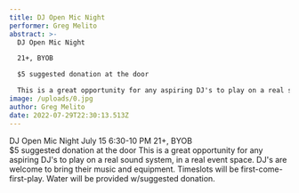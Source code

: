 ```yaml
---
title: DJ Open Mic Night
performer: Greg Melito
abstract: >-
  DJ Open Mic Night 

  21+, BYOB  

  $5 suggested donation at the door

  This is a great opportunity for any aspiring DJ's to play on a real sound system, in a real event space. DJ's are welcome to bring their music and equipment. Timeslots will be first-come-first-play.  
image: /uploads/0.jpg
author: Greg Melito
date: 2022-07-29T22:30:13.513Z
---
```

DJ Open Mic Night 
July 15 6:30-10 PM
21+, BYOB\
$5 suggested donation at the door
This is a great opportunity for any aspiring DJ's to play on a real sound system, in a real event space. DJ's are welcome to bring their music and equipment. Timeslots will be first-come-first-play.  Water will be provided w/suggested donation.